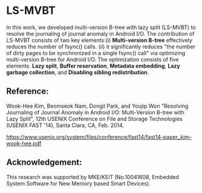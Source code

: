 # LS-MVBT
In this work, we developed multi-version B-tree with lazy split (LS-MVBT) to resolve the journaling of journal anomaly in Android I/O. The contribution of LS-MVBT consists of two key elements:(i) **Multi-version B-tree**  effectively reduces the number of fsync() calls. (ii) it significantly reduces "the number of dirty pages to be synchronized in a single fsync() call" via optimizing multi-version B-tree for Android I/O. The optimization consists of five elements: **Lazy split**, **Buffer reservation**, **Metadata embedding**, **Lazy garbage collection**, and **Disabling sibling redistribution**. 

## Reference:

Wook-Hee Kim, Beomseok Nam, Dongil Park, and Youjip Won 
"Resolving Journaling of Journal Anomaly in Android I/O: Multi-Version B-tree with Lazy Split", 
12th USENIX Conference on File and Storage Technologies (USENIX FAST '14), Santa Clara, CA, Feb. 2014.

https://www.usenix.org/system/files/conference/fast14/fast14-paper_kim-wook-hee.pdf

## Acknowledgement:

This research was supported by MKE/KEIT (No.10041608, Embedded System Software for New Memory based Smart Devices).
